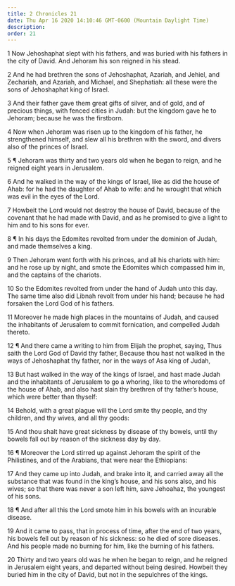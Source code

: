 ```yaml
---
title: 2 Chronicles 21
date: Thu Apr 16 2020 14:10:46 GMT-0600 (Mountain Daylight Time)
description: 
order: 21
---
```


<p>
  1 Now Jehoshaphat slept with his fathers, and was buried with his fathers in
  the city of David. And Jehoram his son reigned in his stead.
</p>
<p>
  2 And he had brethren the sons of Jehoshaphat, Azariah, and Jehiel, and
  Zechariah, and Azariah, and Michael, and Shephatiah: all these were the sons
  of Jehoshaphat king of Israel.
</p>
<p>
  3 And their father gave them great gifts of silver, and of gold, and of
  precious things, with fenced cities in Judah: but the kingdom gave he to
  Jehoram; because he was the firstborn.
</p>
<p>
  4 Now when Jehoram was risen up to the kingdom of his father, he strengthened
  himself, and slew all his brethren with the sword, and divers also of the
  princes of Israel.
</p>
<p>
  5 &#xB6; Jehoram was thirty and two years old when he began to reign, and he
  reigned eight years in Jerusalem.
</p>
<p>
  6 And he walked in the way of the kings of Israel, like as did the house of
  Ahab: for he had the daughter of Ahab to wife: and he wrought that which was
  evil in the eyes of the Lord.
</p>
<p>
  7 Howbeit the Lord would not destroy the house of David, because of the
  covenant that he had made with David, and as he promised to give a light to
  him and to his sons for ever.
</p>
<p>
  8 &#xB6; In his days the Edomites revolted from under the dominion of Judah,
  and made themselves a king.
</p>
<p>
  9 Then Jehoram went forth with his princes, and all his chariots with him: and
  he rose up by night, and smote the Edomites which compassed him in, and the
  captains of the chariots.
</p>
<p>
  10 So the Edomites revolted from under the hand of Judah unto this day. The
  same time also did Libnah revolt from under his hand; because he had forsaken
  the Lord God of his fathers.
</p>
<p>
  11 Moreover he made high places in the mountains of Judah, and caused the
  inhabitants of Jerusalem to commit fornication, and compelled Judah thereto.
</p>
<p>
  12 &#xB6; And there came a writing to him from Elijah the prophet, saying,
  Thus saith the Lord God of David thy father, Because thou hast not walked in
  the ways of Jehoshaphat thy father, nor in the ways of Asa king of Judah,
</p>
<p>
  13 But hast walked in the way of the kings of Israel, and hast made Judah and
  the inhabitants of Jerusalem to go a whoring, like to the whoredoms of the
  house of Ahab, and also hast slain thy brethren of thy father&#x2019;s house,
  which were better than thyself:
</p>
<p>
  14 Behold, with a great plague will the Lord smite thy people, and thy
  children, and thy wives, and all thy goods:
</p>
<p>
  15 And thou shalt have great sickness by disease of thy bowels, until thy
  bowels fall out by reason of the sickness day by day.
</p>
<p>
  16 &#xB6; Moreover the Lord stirred up against Jehoram the spirit of the
  Philistines, and of the Arabians, that were near the Ethiopians:
</p>
<p>
  17 And they came up into Judah, and brake into it, and carried away all the
  substance that was found in the king&#x2019;s house, and his sons also, and
  his wives; so that there was never a son left him, save Jehoahaz, the youngest
  of his sons.
</p>
<p>
  18 &#xB6; And after all this the Lord smote him in his bowels with an
  incurable disease.
</p>
<p>
  19 And it came to pass, that in process of time, after the end of two years,
  his bowels fell out by reason of his sickness: so he died of sore diseases.
  And his people made no burning for him, like the burning of his fathers.
</p>
<p>
  20 Thirty and two years old was he when he began to reign, and he reigned in
  Jerusalem eight years, and departed without being desired. Howbeit they buried
  him in the city of David, but not in the sepulchres of the kings.
</p>
